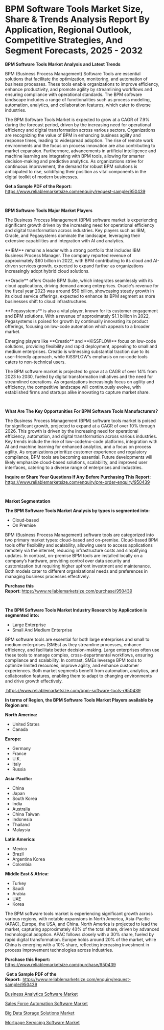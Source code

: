 <p><h1>BPM Software Tools Market Size, Share & Trends Analysis Report By Application, Regional Outlook, Competitive Strategies, And Segment Forecasts, 2025 - 2032</h1></p><p><strong>BPM Software Tools Market Analysis and Latest Trends</strong></p>
<p><p>BPM (Business Process Management) Software Tools are essential solutions that facilitate the optimization, monitoring, and automation of business processes. These tools enable organizations to improve efficiency, enhance productivity, and promote agility by streamlining workflows and ensuring compliance with operational standards. The BPM software landscape includes a range of functionalities such as process modeling, automation, analytics, and collaboration features, which cater to diverse industries.</p><p>The BPM Software Tools Market is expected to grow at a CAGR of 7.9% during the forecast period, driven by the increasing need for operational efficiency and digital transformation across various sectors. Organizations are recognizing the value of BPM in enhancing business agility and response times, leading to widespread adoption. The rise of remote work environments and the focus on process innovation are also contributing to market expansion. Furthermore, advancements in artificial intelligence and machine learning are integrating with BPM tools, allowing for smarter decision-making and predictive analytics. As organizations strive for continuous improvement, the demand for robust BPM solutions is anticipated to rise, solidifying their position as vital components in the digital toolkit of modern businesses.</p></p>
<p><strong>Get a Sample PDF of the Report:&nbsp;</strong> <a href="https://www.reliablemarketsize.com/enquiry/request-sample/950439?utm_campaign=1991&utm_medium=2&utm_source=Github&utm_content=ia&utm_term=06032025&utm_id=bpm-software-tools">https://www.reliablemarketsize.com/enquiry/request-sample/950439</a></p>
<p>&nbsp;</p>
<p><strong>BPM Software Tools Major Market Players</strong></p>
<p><p>The Business Process Management (BPM) software market is experiencing significant growth driven by the increasing need for operational efficiency and digital transformation across industries. Key players such as IBM, Oracle, and Pegasystems dominate the landscape, leveraging their extensive capabilities and integration with AI and analytics.</p><p>**IBM** remains a leader with a strong portfolio that includes IBM Business Process Manager. The company reported revenue of approximately $60 billion in 2022, with BPM contributing to its cloud and AI-driven services growth, expected to expand further as organizations increasingly adopt hybrid cloud solutions.</p><p>**Oracle** offers Oracle BPM Suite, which integrates seamlessly with its cloud applications, driving demand among enterprises. Oracle's revenue for the fiscal year 2023 was around $50 billion, showcasing steady growth in its cloud service offerings, expected to enhance its BPM segment as more businesses shift to cloud infrastructures.</p><p>**Pegasystems** is also a vital player, known for its customer engagement and BPM solutions. With a revenue of approximately $1.1 billion in 2022, Pegasystems is poised for growth by continually innovating its product offerings, focusing on low-code automation which appeals to a broader market.</p><p>Emerging players like **Creatio** and **KiSSFLOW** focus on low-code solutions, providing flexibility and rapid deployment, appealing to small and medium enterprises. Creatio is witnessing substantial traction due to its user-friendly approach, while KiSSFLOW's emphasis on no-code tools caters to non-technical users.</p><p>The BPM software market is projected to grow at a CAGR of over 14% from 2023 to 2030, fueled by digital transformation initiatives and the need for streamlined operations. As organizations increasingly focus on agility and efficiency, the competitive landscape will continuously evolve, with established firms and startups alike innovating to capture market share.</p></p>
<p>&nbsp;</p>
<p><strong>What Are The Key Opportunities For BPM Software Tools Manufacturers?</strong></p>
<p><p>The Business Process Management (BPM) software tools market is poised for significant growth, projected to expand at a CAGR of over 10% through 2026. This growth is driven by the increasing need for operational efficiency, automation, and digital transformation across various industries. Key trends include the rise of low-code/no-code platforms, integration with AI and machine learning for enhanced analytics, and a focus on process agility. As organizations prioritize customer experience and regulatory compliance, BPM tools are becoming essential. Future developments will likely emphasize cloud-based solutions, scalability, and improved user interfaces, catering to a diverse range of enterprises and industries.</p></p>
<p><strong>Inquire or Share Your Questions If Any Before Purchasing This Report:</strong> <a href="https://www.reliablemarketsize.com/enquiry/pre-order-enquiry/950439?utm_campaign=1991&utm_medium=2&utm_source=Github&utm_content=ia&utm_term=06032025&utm_id=bpm-software-tools">https://www.reliablemarketsize.com/enquiry/pre-order-enquiry/950439</a></p>
<p>&nbsp;</p>
<p><strong>Market Segmentation</strong></p>
<p><strong>The BPM Software Tools Market Analysis by types is segmented into:</strong></p>
<p><ul><li>Cloud-based</li><li>On Premise</li></ul></p>
<p><p>BPM (Business Process Management) software tools are categorized into two primary market types: cloud-based and on-premise. Cloud-based BPM tools offer flexibility and scalability, allowing users to access applications remotely via the internet, reducing infrastructure costs and simplifying updates. In contrast, on-premise BPM tools are installed locally on a company’s hardware, providing control over data security and customization but requiring higher upfront investment and maintenance. Both models cater to different organizational needs and preferences in managing business processes effectively.</p></p>
<p><strong>Purchase this Report:&nbsp;</strong><a href="https://www.reliablemarketsize.com/purchase/950439?utm_campaign=1991&utm_medium=2&utm_source=Github&utm_content=ia&utm_term=06032025&utm_id=bpm-software-tools">https://www.reliablemarketsize.com/purchase/950439</a></p>
<p>&nbsp;</p>
<p><strong>The BPM Software Tools Market Industry Research by Application is segmented into:</strong></p>
<p><ul><li>Large Enterprise</li><li>Small And Medium Enterprise</li></ul></p>
<p><p>BPM software tools are essential for both large enterprises and small to medium enterprises (SMEs) as they streamline processes, enhance efficiency, and facilitate better decision-making. Large enterprises often use these tools to manage complex, cross-departmental workflows, ensuring compliance and scalability. In contrast, SMEs leverage BPM tools to optimize limited resources, improve agility, and enhance customer experiences. Both market segments benefit from automation, analytics, and collaboration features, enabling them to adapt to changing environments and drive growth effectively.</p></p>
<p><a href="https://www.reliablemarketsize.com/bpm-software-tools-r950439?utm_campaign=1991&utm_medium=2&utm_source=Github&utm_content=ia&utm_term=06032025&utm_id=bpm-software-tools">&nbsp;https://www.reliablemarketsize.com/bpm-software-tools-r950439</a></p>
<p><strong>In terms of Region, the BPM Software Tools Market Players available by Region are:</strong></p>
<p>
    <p> <strong> North America: </strong>
        <ul>
            <li>United States</li>
            <li>Canada</li>
        </ul>
        </p> 
    <p> <strong> Europe: </strong>
        <ul>
            <li>Germany</li>
            <li>France</li>
            <li>U.K.</li>
            <li>Italy</li>
            <li>Russia</li>
        </ul>
        </p> 
    <p> <strong> Asia-Pacific: </strong>
        <ul>
            <li>China</li>
            <li>Japan</li>
            <li>South Korea</li>
            <li>India</li>
            <li>Australia</li>
            <li>China Taiwan</li>
            <li>Indonesia</li>
            <li>Thailand</li>
            <li>Malaysia</li>
        </ul>
        </p> 
    <p> <strong> Latin America: </strong>
        <ul>
            <li>Mexico</li>
            <li>Brazil</li>
            <li>Argentina Korea</li>
            <li>Colombia</li>
        </ul>
        </p> 
    <p> <strong> Middle East & Africa: </strong>
        <ul>
            <li>Turkey</li>
            <li>Saudi</li>
            <li>Arabia</li>
            <li>UAE</li>
            <li>Korea</li>
        </ul>
    </p>
    </p>
<p><p>The BPM software tools market is experiencing significant growth across various regions, with notable expansions in North America, Asia-Pacific (APAC), Europe, the USA, and China. North America is projected to lead the market, capturing approximately 40% of the total share, driven by advanced technological adoption. APAC follows closely with a 30% share, fueled by rapid digital transformation. Europe holds around 20% of the market, while China is emerging with a 10% share, reflecting increasing investment in process improvement technologies across industries.</p></p>
<p><strong>Purchase this Report: </strong><a href="https://www.reliablemarketsize.com/purchase/950439?utm_campaign=1991&utm_medium=2&utm_source=Github&utm_content=ia&utm_term=06032025&utm_id=bpm-software-tools">https://www.reliablemarketsize.com/purchase/950439</a></p>
<p>&nbsp;<strong>Get a Sample PDF of the Report:&nbsp;&nbsp;</strong><a href="https://www.reliablemarketsize.com/enquiry/request-sample/950439?utm_campaign=1991&utm_medium=2&utm_source=Github&utm_content=ia&utm_term=06032025&utm_id=bpm-software-tools">https://www.reliablemarketsize.com/enquiry/request-sample/950439</a></p>
<p><strong></strong></p>
<p><p><a href="https://github.com/ranewknaller/Market-Research-Report-List-1/blob/main/business-analytics-software-market.md?utm_campaign=1991&utm_medium=2&utm_source=Github&utm_content=ia&utm_term=06032025&utm_id=bpm-software-tools">Business Analytics Software Market</a></p><p><a href="https://github.com/sahoolipko6f/Market-Research-Report-List-1/blob/main/sales-force-automation-software-market.md?utm_campaign=1991&utm_medium=2&utm_source=Github&utm_content=ia&utm_term=06032025&utm_id=bpm-software-tools">Sales Force Automation Software Market</a></p><p><a href="https://github.com/rogetspate12/Market-Research-Report-List-1/blob/main/big-data-storage-solutions-market.md?utm_campaign=1991&utm_medium=2&utm_source=Github&utm_content=ia&utm_term=06032025&utm_id=bpm-software-tools">Big Data Storage Solutions Market</a></p><p><a href="https://github.com/iontahoehlct/Market-Research-Report-List-1/blob/main/mortgage-servicing-software-market.md?utm_campaign=1991&utm_medium=2&utm_source=Github&utm_content=ia&utm_term=06032025&utm_id=bpm-software-tools">Mortgage Servicing Software Market</a></p></p>